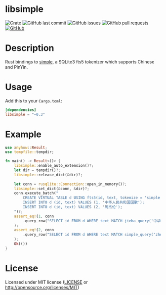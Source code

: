 # libsimple

[![Crate](https://img.shields.io/crates/v/libsimple.svg)](https://crates.io/crates/libsimple)
[![GitHub last commit](https://img.shields.io/github/last-commit/xuxiaocheng0201/libsimple)](https://github.com/xuxiaocheng0201/libsimple/commits/master)
[![GitHub issues](https://img.shields.io/github/issues-raw/xuxiaocheng0201/libsimple)](https://github.com/xuxiaocheng0201/libsimple/issues)
[![GitHub pull requests](https://img.shields.io/github/issues-pr/xuxiaocheng0201/libsimple)](https://github.com/xuxiaocheng0201/libsimple/pulls)
[![GitHub](https://img.shields.io/github/license/xuxiaocheng0201/libsimple)](https://github.com/xuxiaocheng0201/libsimple/blob/master/LICENSE)

# Description

Rust bindings to [simple](https://github.com/wangfenjin/simple),
a SQLite3 fts5 tokenizer which supports Chinese and PinYin.


# Usage

Add this to your `Cargo.toml`:

```toml
[dependencies]
libsimple = "~0.3"
```


# Example

```rust
use anyhow::Result;
use tempfile::tempdir;

fn main() -> Result<()> {
    libsimple::enable_auto_extension()?;
    let dir = tempdir()?;
    libsimple::release_dict(&dir)?;
    
    let conn = rusqlite::Connection::open_in_memory()?;
    libsimple::set_dict(&conn, &dir)?;
    conn.execute_batch("
        CREATE VIRTUAL TABLE d USING fts5(id, text, tokenize = 'simple');
        INSERT INTO d (id, text) VALUES (1, '中华人民共和国国歌');
        INSERT INTO d (id, text) VALUES (2, '周杰伦');
    ")?;
    assert_eq!(1, conn
        .query_row("SELECT id FROM d WHERE text MATCH jieba_query('中华国歌')", [], |row| row.get::<_, i64>(0))?
    );
    assert_eq!(2, conn
        .query_row("SELECT id FROM d WHERE text MATCH simple_query('zhoujiel')", [], |row| row.get::<_, i64>(0))?
    );
    Ok(())
}
```


# License

Licensed under MIT license ([LICENSE](LICENSE) or <http://opensource.org/licenses/MIT>)
